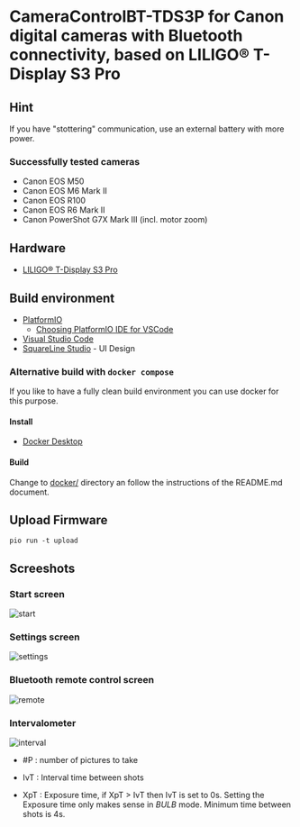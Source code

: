 # CameraControlBT-TDS3P for Canon digital cameras with Bluetooth connectivity, based on LILIGO® T-Display S3 Pro

## Hint

If you have "stottering" communication, use an external battery with more power.

### Successfully tested cameras
- Canon EOS M50
- Canon EOS M6 Mark II
- Canon EOS R100
- Canon EOS R6 Mark II
- Canon PowerShot G7X Mark III (incl. motor zoom)

## Hardware

- [LILIGO® T-Display S3 Pro](https://www.lilygo.cc/products/t-display-s3-pro)

## Build environment

- [PlatformIO](https://platformio.org/)
  - [Choosing PlatformIO IDE for VSCode](https://platformio.org/install/ide?install=vscode)
- [Visual Studio Code](https://code.visualstudio.com/)
- [SquareLine Studio](https://squareline.io/) - UI Design

### Alternative build with `docker compose`

If you like to have a fully clean build environment you can use docker for this purpose.

#### Install

- [Docker Desktop](https://www.docker.com/products/docker-desktop/)

#### Build 

Change to [docker/](docker/) directory an follow the instructions of the README.md document.

## Upload Firmware

`pio run -t upload`

## Screeshots

### Start screen

![start](docs/start.png)

### Settings screen

![settings](docs/settings.png)

### Bluetooth remote control screen

![remote](docs/remote.png)

### Intervalometer

![interval](docs/interval.png)

- #P : number of pictures to take

- IvT : Interval time between shots

- XpT : Exposure time, if XpT > IvT then IvT is set to 0s. Setting the Exposure time only makes sense in *BULB* mode. Minimum time between shots is 4s.
